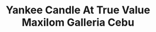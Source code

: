 ---
title: "Yankee Candle At True Value Maxilom Galleria Cebu"
url: /cebu-city/yankee-candle-at-true-value-maxilom-galleria-cebu/
shop: department store
---